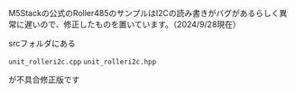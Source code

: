M5Stackの公式のRoller485のサンプルはI2Cの読み書きがバグがあるらしく異常に遅いので、修正したものを置いています。（2024/9/28現在）

srcフォルダにある

``unit_rolleri2c.cpp``
``unit_rolleri2c.hpp``

が不具合修正版です
